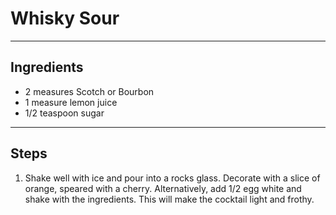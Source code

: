 # Whisky Sour

---

## Ingredients

* 2 measures Scotch or Bourbon
* 1 measure lemon juice
* 1/2 teaspoon sugar

---

## Steps

1.  Shake well with ice and pour into a rocks glass. Decorate with a slice of orange, speared with a cherry. Alternatively, add 1/2 egg white and shake with the ingredients. This will make the cocktail light and frothy.